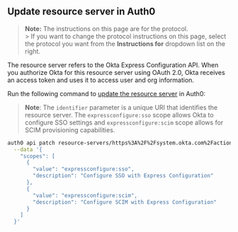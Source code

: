 ## Update resource server in Auth0

 > **Note:** The instructions on this page are for the **<StackSnippet snippet="protocol-name" inline/>** protocol. <br>
    > If you want to change the protocol instructions on this page, select the protocol you want from the **Instructions for** dropdown list on the right.

The resource server refers to the Okta Express Configuration API. When you authorize Okta for this resource server using OAuth 2.0, Okta receives an access token and uses it to access user and org information.

Run the following command to [update the resource server](https://auth0.github.io/auth0-cli/auth0_api.html) in Auth0:

> **Note**: The `identifier` parameter is a unique URI that identifies the resource server. The `expressconfigure:sso` scope allows Okta to configure SSO settings and `expressconfigure:scim` scope allows for SCIM provisioning capabilities.

```bash
auth0 api patch resource-servers/https%3A%2F%2Fsystem.okta.com%2Factions%2Fexpress-configure%2Fv1 \
  --data '{
    "scopes": [
      {
        "value": "expressconfigure:sso",
        "description": "Configure SSO with Express Configuration"
      },
      {
        "value": "expressconfigure:scim",
        "description": "Configure SCIM with Express Configuration"
      }
    ]
  }'
```